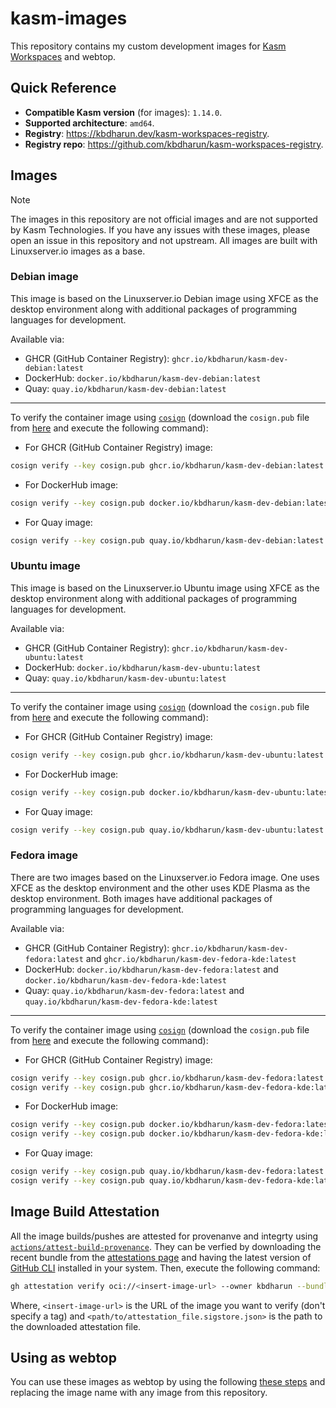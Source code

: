 # kasm-images

This repository contains my custom development images for [Kasm Workspaces](https://kasmweb.com) and webtop.

## Quick Reference

- **Compatible Kasm version** (for images): `1.14.0`.
- **Supported architecture**: `amd64`.
- **Registry**: <https://kbdharun.dev/kasm-workspaces-registry>.
- **Registry repo**: <https://github.com/kbdharun/kasm-workspaces-registry>.

## Images

> [!NOTE]
> The images in this repository are not official images and are not supported by Kasm Technologies. If you have any issues with these images, please open an issue in this repository and not upstream. All images are built with Linuxserver.io images as a base.

### Debian image

This image is based on the Linuxserver.io Debian image using XFCE as the desktop environment along with additional packages of programming languages for development.

Available via:

- GHCR (GitHub Container Registry): `ghcr.io/kbdharun/kasm-dev-debian:latest`
- DockerHub: `docker.io/kbdharun/kasm-dev-debian:latest`
- Quay: `quay.io/kbdharun/kasm-dev-debian:latest`

---

To verify the container image using [`cosign`](https://github.com/sigstore/cosign) (download the `cosign.pub` file from [here](https://github.com/kbdharun/kasm-images/blob/main/cosign.pub) and execute the following command):

- For GHCR (GitHub Container Registry) image:

```zsh
cosign verify --key cosign.pub ghcr.io/kbdharun/kasm-dev-debian:latest
```

- For DockerHub image:

```zsh
cosign verify --key cosign.pub docker.io/kbdharun/kasm-dev-debian:latest
```

- For Quay image:

```zsh
cosign verify --key cosign.pub quay.io/kbdharun/kasm-dev-debian:latest
```

### Ubuntu image

This image is based on the Linuxserver.io Ubuntu image using XFCE as the desktop environment along with additional packages of programming languages for development.

Available via:

- GHCR (GitHub Container Registry): `ghcr.io/kbdharun/kasm-dev-ubuntu:latest`
- DockerHub: `docker.io/kbdharun/kasm-dev-ubuntu:latest`
- Quay: `quay.io/kbdharun/kasm-dev-ubuntu:latest`

---

To verify the container image using [`cosign`](https://github.com/sigstore/cosign) (download the `cosign.pub` file from [here](https://github.com/kbdharun/kasm-images/blob/main/cosign.pub) and execute the following command):

- For GHCR (GitHub Container Registry) image:

```zsh
cosign verify --key cosign.pub ghcr.io/kbdharun/kasm-dev-ubuntu:latest
```

- For DockerHub image:

```zsh
cosign verify --key cosign.pub docker.io/kbdharun/kasm-dev-ubuntu:latest
```

- For Quay image:

```zsh
cosign verify --key cosign.pub quay.io/kbdharun/kasm-dev-ubuntu:latest
```

### Fedora image

There are two images based on the Linuxserver.io Fedora image. One uses XFCE as the desktop environment and the other uses KDE Plasma as the desktop environment. Both images have additional packages of programming languages for development.

Available via:

- GHCR (GitHub Container Registry): `ghcr.io/kbdharun/kasm-dev-fedora:latest` and `ghcr.io/kbdharun/kasm-dev-fedora-kde:latest`
- DockerHub: `docker.io/kbdharun/kasm-dev-fedora:latest` and `docker.io/kbdharun/kasm-dev-fedora-kde:latest`
- Quay: `quay.io/kbdharun/kasm-dev-fedora:latest` and `quay.io/kbdharun/kasm-dev-fedora-kde:latest`

---

To verify the container image using [`cosign`](https://github.com/sigstore/cosign) (download the `cosign.pub` file from [here](https://github.com/kbdharun/kasm-images/blob/main/cosign.pub) and execute the following command):

- For GHCR (GitHub Container Registry) image:

```zsh
cosign verify --key cosign.pub ghcr.io/kbdharun/kasm-dev-fedora:latest
cosign verify --key cosign.pub ghcr.io/kbdharun/kasm-dev-fedora-kde:latest
```

- For DockerHub image:

```zsh
cosign verify --key cosign.pub docker.io/kbdharun/kasm-dev-fedora:latest
cosign verify --key cosign.pub docker.io/kbdharun/kasm-dev-fedora-kde:latest
```

- For Quay image:

```zsh
cosign verify --key cosign.pub quay.io/kbdharun/kasm-dev-fedora:latest
cosign verify --key cosign.pub quay.io/kbdharun/kasm-dev-fedora-kde:latest
```

## Image Build Attestation

All the image builds/pushes are attested for provenanve and integrty using [`actions/attest-build-provenance`](https://github.com/actions/attest-build-provenance). They can be verfied by downloading the recent bundle from the [attestations page](https://github.com/kbdharun/kasm-images/attestations) and having the latest version of [GitHub CLI](https://github.com/cli/cli/releases/latest) installed in your system. Then, execute the following command:

```sh
gh attestation verify oci://<insert-image-url> --owner kbdharun --bundle <path/to/attestation_file.sigstore.json>
```

Where, `<insert-image-url>` is the URL of the image you want to verify (don't specify a tag) and `<path/to/attestation_file.sigstore.json>` is the path to the downloaded attestation file.

## Using as webtop

You can use these images as webtop by using the following [these steps](https://github.com/linuxserver/docker-webtop#usage) and replacing the image name with any image from this repository.
